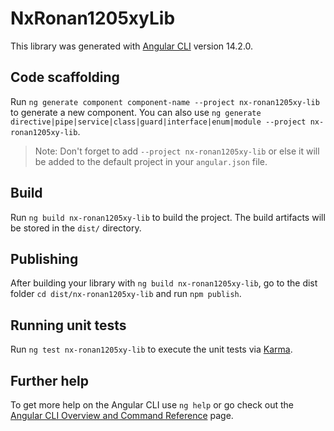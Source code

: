 # NxRonan1205xyLib

This library was generated with [Angular CLI](https://github.com/angular/angular-cli) version 14.2.0.

## Code scaffolding

Run `ng generate component component-name --project nx-ronan1205xy-lib` to generate a new component. You can also use `ng generate directive|pipe|service|class|guard|interface|enum|module --project nx-ronan1205xy-lib`.
> Note: Don't forget to add `--project nx-ronan1205xy-lib` or else it will be added to the default project in your `angular.json` file. 

## Build

Run `ng build nx-ronan1205xy-lib` to build the project. The build artifacts will be stored in the `dist/` directory.

## Publishing

After building your library with `ng build nx-ronan1205xy-lib`, go to the dist folder `cd dist/nx-ronan1205xy-lib` and run `npm publish`.

## Running unit tests

Run `ng test nx-ronan1205xy-lib` to execute the unit tests via [Karma](https://karma-runner.github.io).

## Further help

To get more help on the Angular CLI use `ng help` or go check out the [Angular CLI Overview and Command Reference](https://angular.io/cli) page.
